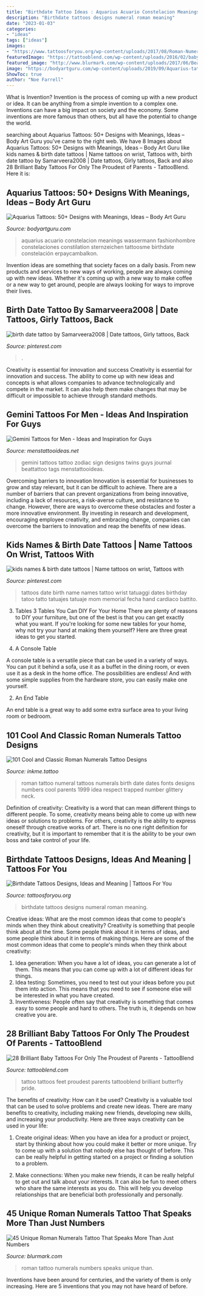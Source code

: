 ```yaml
---
title: "Birthdate Tattoo Ideas : Aquarius Acuario Constelacion Meanings Wassermann Fashionhombre Constelaciones Constilation Sternzeichen Tattoosme Birthdate Constelación Erpaycambalkon"
description: "Birthdate tattoos designs numeral roman meaning"
date: "2023-01-03"
categories:
- "ideas"
tags: ["ideas"]
images:
- "https://www.tattoosforyou.org/wp-content/uploads/2017/08/Roman-Numeral-Birthdate-Tattoos-225x300.jpg"
featuredImage: "https://tattooblend.com/wp-content/uploads/2016/02/baby-tattoo-idea.jpg"
featured_image: "http://www.blurmark.com/wp-content/uploads/2017/06/Beautiful-Roman-Numerals-Tattoo.jpg"
image: "https://bodyartguru.com/wp-content/uploads/2019/09/Aquarius-tattoos-designs-ideas-8-.jpg"
ShowToc: true
author: "Noe Farrell"
---
```



What is Invention?
Invention is the process of coming up with a new product or idea. It can be anything from a simple invention to a complex one. Inventions can have a big impact on society and the economy. Some inventions are more famous than others, but all have the potential to change the world.

	

		
searching about Aquarius Tattoos: 50+ Designs with Meanings, Ideas – Body Art Guru you've came to the right web. We have 8 Images about Aquarius Tattoos: 50+ Designs with Meanings, Ideas – Body Art Guru like kids names &amp; birth date tattoos | Name tattoos on wrist, Tattoos with, birth date tattoo by Samarveera2008 | Date tattoos, Girly tattoos, Back and also 28 Brilliant Baby Tattoos For Only The Proudest of Parents - TattooBlend. Here it is:
		
    
## Aquarius Tattoos: 50+ Designs With Meanings, Ideas – Body Art Guru

<img loading=lazy src="https://bodyartguru.com/wp-content/uploads/2019/09/Aquarius-tattoos-designs-ideas-8-.jpg" onerror="this.onerror=null;this.src='https://tse1.mm.bing.net/th?id=OIP.9PWg7qybJeKcoWzTwS0DYgHaKB&amp;pid=15.1';" alt="Aquarius Tattoos: 50+ Designs with Meanings, Ideas – Body Art Guru">

_Source: bodyartguru.com_

>aquarius acuario constelacion meanings wassermann fashionhombre constelaciones constilation sternzeichen tattoosme birthdate constelación erpaycambalkon. 

	

Invention ideas are something that society faces on a daily basis. From new products and services to new ways of working, people are always coming up with new ideas. Whether it's coming up with a new way to make coffee or a new way to get around, people are always looking for ways to improve their lives. 

    
## Birth Date Tattoo By Samarveera2008 | Date Tattoos, Girly Tattoos, Back

<img loading=lazy src="https://i.pinimg.com/736x/85/f8/1d/85f81d919e8a59448f98e6cf7c09346c.jpg" onerror="this.onerror=null;this.src='https://tse2.mm.bing.net/th?id=OIP.rzKSraDzPI0M4FRAVYkrdgHaLH&amp;pid=15.1';" alt="birth date tattoo by Samarveera2008 | Date tattoos, Girly tattoos, Back">

_Source: pinterest.com_

>. 

	

Creativity is essential for innovation and success
Creativity is essential for innovation and success. The ability to come up with new ideas and concepts is what allows companies to advance technologically and compete in the market. It can also help them make changes that may be difficult or impossible to achieve through standard methods.

    
## Gemini Tattoos For Men - Ideas And Inspiration For Guys

<img loading=lazy src="http://www.menstattooideas.net/tattooimages/2016/12/gemini-tattoos-10.jpg?x40668" onerror="this.onerror=null;this.src='https://tse2.mm.bing.net/th?id=OIP.iYIoyqWWarKb4-1nNbLacQHaHa&amp;pid=15.1';" alt="Gemini Tattoos for Men - Ideas and Inspiration for Guys">

_Source: menstattooideas.net_

>gemini tattoos tattoo zodiac sign designs twins guys journal beattattoo tags menstattooideas. 

	

Overcoming barriers to innovation
Innovation is essential for businesses to grow and stay relevant, but it can be difficult to achieve. There are a number of barriers that can prevent organizations from being innovative, including a lack of resources, a risk-averse culture, and resistance to change.
However, there are ways to overcome these obstacles and foster a more innovative environment. By investing in research and development, encouraging employee creativity, and embracing change, companies can overcome the barriers to innovation and reap the benefits of new ideas.

    
## Kids Names &amp; Birth Date Tattoos | Name Tattoos On Wrist, Tattoos With

<img loading=lazy src="https://i.pinimg.com/736x/38/a7/a1/38a7a16539f34f154f31a05bae23065c--date-tattoos-tattoo-birth-date.jpg" onerror="this.onerror=null;this.src='https://tse3.mm.bing.net/th?id=OIP.evXAuxN8YY62p4wp4opgkAHaIw&amp;pid=15.1';" alt="kids names &amp; birth date tattoos | Name tattoos on wrist, Tattoos with">

_Source: pinterest.com_

>tattoos date birth name names tattoo wrist tatuaggi dates birthday tatoo tatto tatuajes tatuaje mom memorial fecha hand cardiaco battito. 

	

3. Tables
3 Tables You Can DIY For Your Home
There are plenty of reasons to DIY your furniture, but one of the best is that you can get exactly what you want. If you're looking for some new tables for your home, why not try your hand at making them yourself? Here are three great ideas to get you started.

1. A Console Table

A console table is a versatile piece that can be used in a variety of ways. You can put it behind a sofa, use it as a buffet in the dining room, or even use it as a desk in the home office. The possibilities are endless! And with some simple supplies from the hardware store, you can easily make one yourself.

2. An End Table

An end table is a great way to add some extra surface area to your living room or bedroom.

    
## 101 Cool And Classic Roman Numerals Tattoo Designs

<img loading=lazy src="http://www.inkme.tattoo/wp-content/uploads/2016/05/Roman-numeral-tattoo-designs61.jpg?x79615" onerror="this.onerror=null;this.src='https://tse2.mm.bing.net/th?id=OIP.c9WOatfWe6kKHwDV5lWhswHaHa&amp;pid=15.1';" alt="101 Cool and Classic Roman Numerals Tattoo Designs">

_Source: inkme.tattoo_

>roman tattoo numeral tattoos numerals birth date dates fonts designs numbers cool parents 1999 idea respect trapped number glittery neck. 

	

Definition of creativity:
Creativity is a word that can mean different things to different people. To some, creativity means being able to come up with new ideas or solutions to problems. For others, creativity is the ability to express oneself through creative works of art. There is no one right definition for creativity, but it is important to remember that it is the ability to be your own boss and take control of your life.

    
## Birthdate Tattoos Designs, Ideas And Meaning | Tattoos For You

<img loading=lazy src="https://www.tattoosforyou.org/wp-content/uploads/2017/08/Roman-Numeral-Birthdate-Tattoos-225x300.jpg" onerror="this.onerror=null;this.src='https://tse1.mm.bing.net/th?id=OIP.ZI2kt3EjWXqGNFLEA9vUJgDYEg&amp;pid=15.1';" alt="Birthdate Tattoos Designs, Ideas and Meaning | Tattoos For You">

_Source: tattoosforyou.org_

>birthdate tattoos designs numeral roman meaning. 

	

Creative ideas: What are the most common ideas that come to people's minds when they think about creativity?
Creativity is something that people think about all the time. Some people think about it in terms of ideas, and some people think about it in terms of making things. Here are some of the most common ideas that come to people's minds when they think about creativity: 
1. Idea generation: When you have a lot of ideas, you can generate a lot of them. This means that you can come up with a lot of different ideas for things. 
2. Idea testing: Sometimes, you need to test out your ideas before you put them into action. This means that you need to see if someone else will be interested in what you have created. 
3. Inventiveness: People often say that creativity is something that comes easy to some people and hard to others. The truth is, it depends on how creative you are.

    
## 28 Brilliant Baby Tattoos For Only The Proudest Of Parents - TattooBlend

<img loading=lazy src="https://tattooblend.com/wp-content/uploads/2016/02/baby-tattoo-idea.jpg" onerror="this.onerror=null;this.src='https://tse3.mm.bing.net/th?id=OIP.8sGvm3f0ntB5mo5d-bpIIQHaHY&amp;pid=15.1';" alt="28 Brilliant Baby Tattoos For Only The Proudest of Parents - TattooBlend">

_Source: tattooblend.com_

>tattoo tattoos feet proudest parents tattooblend brilliant butterfly pride. 

	

The benefits of creativity: How can it be used?
Creativity is a valuable tool that can be used to solve problems and create new ideas. There are many benefits to creativity, including making new friends, developing new skills, and increasing your productivity. Here are three ways creativity can be used in your life: 
1. Create original ideas: When you have an idea for a product or project, start by thinking about how you could make it better or more unique. Try to come up with a solution that nobody else has thought of before. This can be really helpful in getting started on a project or finding a solution to a problem.

2. Make connections: When you make new friends, it can be really helpful to get out and talk about your interests. It can also be fun to meet others who share the same interests as you do. This will help you develop relationships that are beneficial both professionally and personally.

    
## 45 Unique Roman Numerals Tattoo That Speaks More Than Just Numbers

<img loading=lazy src="http://www.blurmark.com/wp-content/uploads/2017/06/Beautiful-Roman-Numerals-Tattoo.jpg" onerror="this.onerror=null;this.src='https://tse1.mm.bing.net/th?id=OIP.tLi8qGr2FNGcBt4T5wPKKAHaFj&amp;pid=15.1';" alt="45 Unique Roman Numerals Tattoo That Speaks More Than Just Numbers">

_Source: blurmark.com_

>roman tattoo numerals numbers speaks unique than. 

	

Inventions have been around for centuries, and the variety of them is only increasing. Here are 5 inventions that you may not have heard of before.

